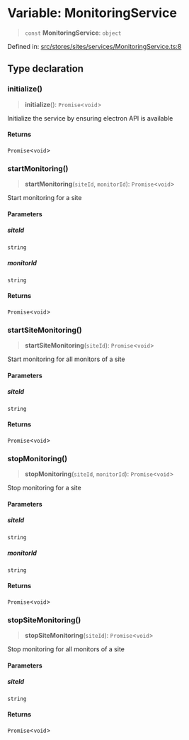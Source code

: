 # Variable: MonitoringService

> `const` **MonitoringService**: `object`

Defined in: [src/stores/sites/services/MonitoringService.ts:8](https://github.com/Nick2bad4u/Uptime-Watcher/blob/3cce0c3b352c8390536ca3c7399ece50a05faf18/src/stores/sites/services/MonitoringService.ts#L8)

## Type declaration

### initialize()

> **initialize**(): `Promise`\<`void`\>

Initialize the service by ensuring electron API is available

#### Returns

`Promise`\<`void`\>

### startMonitoring()

> **startMonitoring**(`siteId`, `monitorId`): `Promise`\<`void`\>

Start monitoring for a site

#### Parameters

##### siteId

`string`

##### monitorId

`string`

#### Returns

`Promise`\<`void`\>

### startSiteMonitoring()

> **startSiteMonitoring**(`siteId`): `Promise`\<`void`\>

Start monitoring for all monitors of a site

#### Parameters

##### siteId

`string`

#### Returns

`Promise`\<`void`\>

### stopMonitoring()

> **stopMonitoring**(`siteId`, `monitorId`): `Promise`\<`void`\>

Stop monitoring for a site

#### Parameters

##### siteId

`string`

##### monitorId

`string`

#### Returns

`Promise`\<`void`\>

### stopSiteMonitoring()

> **stopSiteMonitoring**(`siteId`): `Promise`\<`void`\>

Stop monitoring for all monitors of a site

#### Parameters

##### siteId

`string`

#### Returns

`Promise`\<`void`\>
